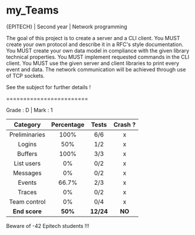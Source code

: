 # my_Teams
{EPITECH} | Second year | Network programming

The goal of this project is to create a server and a CLI client.
You MUST create your own protocol and describe it in a RFC's style documentation.
You MUST create your own data model in compliance with the given library technical properties.
You MUST implement requested commands in the CLI client.
You MUST use the given server and client libraries to print every event and data.
The network communication will be achieved through use of TCP sockets.

See the subject for further details !

========================

Grade : D | Mark : 1

|              Category             | Percentage |   Tests   | Crash ? |
|:---------------------------------:|:----------:|:---------:|:-------:|
| Preliminaries                     | 100%       | 6/6       | x       |
| Logins                            | 50%        | 1/2       | x       |
| Buffers                           | 100%       | 3/3       | x       |
| List users                        | 0%         | 0/2       | x       |
| Messages                          | 0%         | 0/2       | x       |
| Events                            | 66.7%      | 2/3       | x       |
| Traces                            | 0%         | 0/2       | x       |
| Team control                      | 0%         | 0/4       | x       |
| **End score**                     | **50%**   | **12/24**  | **NO**  |

Beware of -42 Epitech students !!!
